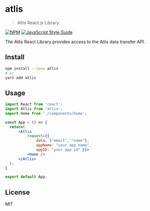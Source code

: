 # atlis

> Atlis React.js Library

[![NPM](https://img.shields.io/npm/v/atlis.svg)](https://www.npmjs.com/package/atlis) [![JavaScript Style Guide](https://img.shields.io/badge/code_style-standard-brightgreen.svg)](https://standardjs.com)

The Atlis React Library provides access to the Atlis data transfer API.

## Install

```bash
npm install --save atlis
# or
yarn add atlis
```

## Usage

```jsx
import React from 'react';
import Atlis from 'atlis';
import Home from './components/home';

const App = () => {
  return(
      <Atlis 
          request={{ 
              data: ["email", "name"], 
              appName: "your app name", 
              appID: "your app id" }}>
          <Home />
      </Atlis>
  ); 
}

export default App;
```

## License

MIT 

